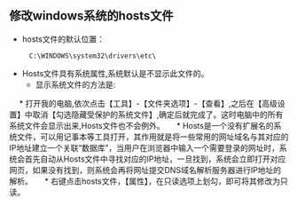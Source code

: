 ## 修改windows系统的hosts文件

* hosts文件的默认位置：

````　　
     C:\WINDOWS\system32\drivers\etc\
````

* Hosts文件具有系统属性,系统默认是不显示此文件的。
   * 显示系统文件的方法是:

　      * 打开我的电脑,依次点击【工具】-【文件夹选项】-【查看】,之后在【高级设置】中取消【勾选隐藏受保护的系统文件】,确定后就完成了。这时电脑中的所有系统文件会显示出来,Hosts文件也不会例外。
　      * Hosts是一个没有扩展名的系统文件，可以用记事本等工具打开，其作用就是将一些常用的网址域名与其对应的IP地址建立一个关联“数据库”，当用户在浏览器中输入一个需要登录的网址时，系统会首先自动从Hosts文件中寻找对应的IP地址，一旦找到，系统会立即打开对应网页，如果没有找到，则系统会再将网址提交DNS域名解析服务器进行IP地址的解析。
　      * 右键点击hosts文件，【属性】，在只读选项上划勾，即可将其修改为只读。
